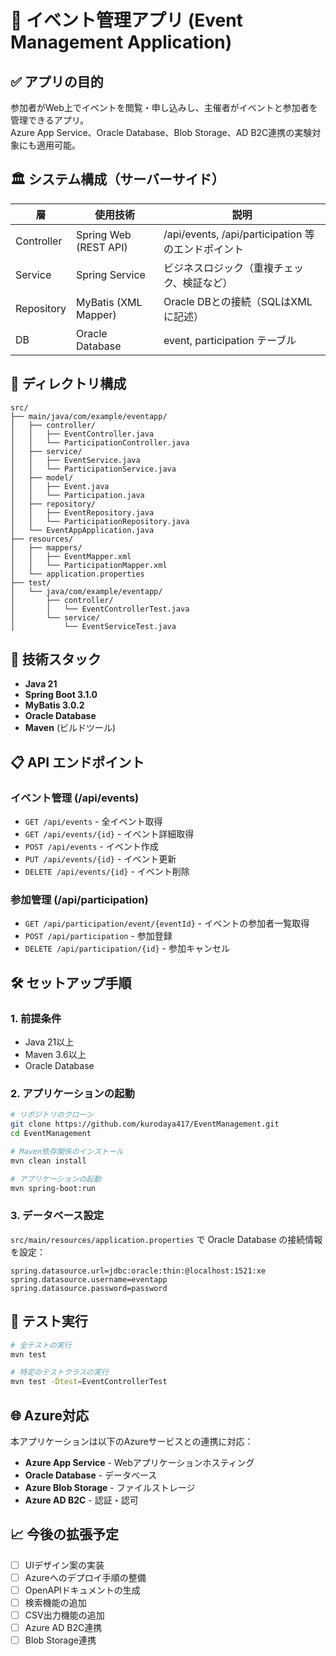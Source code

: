 # 📘 イベント管理アプリ (Event Management Application)

## ✅ アプリの目的
参加者がWeb上でイベントを閲覧・申し込みし、主催者がイベントと参加者を管理できるアプリ。  
Azure App Service、Oracle Database、Blob Storage、AD B2C連携の実験対象にも適用可能。

## 🏛️ システム構成（サーバーサイド）

| 層 | 使用技術 | 説明 |
|--|--|--|
| Controller | Spring Web (REST API) | /api/events, /api/participation 等のエンドポイント |
| Service | Spring Service | ビジネスロジック（重複チェック、検証など） |
| Repository | MyBatis (XML Mapper) | Oracle DBとの接続（SQLはXMLに記述） |
| DB | Oracle Database | event, participation テーブル |

## 📂 ディレクトリ構成

```
src/
├── main/java/com/example/eventapp/
│   ├── controller/
│   │   ├── EventController.java
│   │   └── ParticipationController.java
│   ├── service/
│   │   ├── EventService.java
│   │   └── ParticipationService.java
│   ├── model/
│   │   ├── Event.java
│   │   └── Participation.java
│   ├── repository/
│   │   ├── EventRepository.java
│   │   └── ParticipationRepository.java
│   └── EventAppApplication.java
├── resources/
│   ├── mappers/
│   │   ├── EventMapper.xml
│   │   └── ParticipationMapper.xml
│   └── application.properties
├── test/
│   └── java/com/example/eventapp/
│       ├── controller/
│       │   └── EventControllerTest.java
│       └── service/
│           └── EventServiceTest.java
```

## 🚀 技術スタック

- **Java 21**
- **Spring Boot 3.1.0**
- **MyBatis 3.0.2**
- **Oracle Database**
- **Maven** (ビルドツール)

## 📋 API エンドポイント

### イベント管理 (/api/events)
- `GET /api/events` - 全イベント取得
- `GET /api/events/{id}` - イベント詳細取得
- `POST /api/events` - イベント作成
- `PUT /api/events/{id}` - イベント更新
- `DELETE /api/events/{id}` - イベント削除

### 参加管理 (/api/participation)
- `GET /api/participation/event/{eventId}` - イベントの参加者一覧取得
- `POST /api/participation` - 参加登録
- `DELETE /api/participation/{id}` - 参加キャンセル

## 🛠️ セットアップ手順

### 1. 前提条件
- Java 21以上
- Maven 3.6以上
- Oracle Database

### 2. アプリケーションの起動

```bash
# リポジトリのクローン
git clone https://github.com/kurodaya417/EventManagement.git
cd EventManagement

# Maven依存関係のインストール
mvn clean install

# アプリケーションの起動
mvn spring-boot:run
```

### 3. データベース設定

`src/main/resources/application.properties` で Oracle Database の接続情報を設定：

```properties
spring.datasource.url=jdbc:oracle:thin:@localhost:1521:xe
spring.datasource.username=eventapp
spring.datasource.password=password
```

## 🧪 テスト実行

```bash
# 全テストの実行
mvn test

# 特定のテストクラスの実行
mvn test -Dtest=EventControllerTest
```

## 🌐 Azure対応

本アプリケーションは以下のAzureサービスとの連携に対応：

- **Azure App Service** - Webアプリケーションホスティング
- **Oracle Database** - データベース
- **Azure Blob Storage** - ファイルストレージ
- **Azure AD B2C** - 認証・認可

## 📈 今後の拡張予定

- [ ] UIデザイン案の実装
- [ ] Azureへのデプロイ手順の整備
- [ ] OpenAPIドキュメントの生成
- [ ] 検索機能の追加
- [ ] CSV出力機能の追加
- [ ] Azure AD B2C連携
- [ ] Blob Storage連携